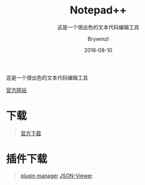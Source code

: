 ﻿---
layout:     post
title:      Notepad++
subtitle:   这是一个很出色的文本代码编辑工具
date:       2018-08-10
author:     Brywmzl
header-img: img/notepad plus/bg.jpg
catalog: true
tags:
    - Notepad++
---
这是一个很出色的文本代码编辑工具

<!--more-->

[官方网站](https://notepad-plus-plus.org/)

# 下载
> [官方下载](https://notepad-plus-plus.org/download/)

# 插件下载
> [plugin manager](https://github.com/bruderstein/nppPluginManager/releases)
> [JSON-Viewer](https://github.com/kapilratnani/JSON-Viewer/releases)